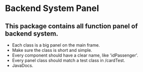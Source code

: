 # Backend System Panel

## This package contains all function panel of backend system.

- Each class is a big panel on the main frame.
- Make sure the class is short and simple.
- Every component should have a clear name, like 'idPassenger'.
- Every panel class should match a test class in /cardTest.
- JavaDocs.